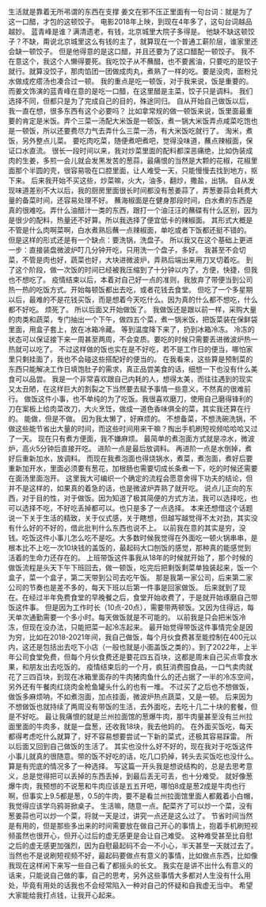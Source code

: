 生活就是靠着无所弔谓的东西在支撑
姜文在邪不压正里面有一句台词：就是为了这一口醋，才包的这顿饺子。
电影2018年上映，到现在4年多了，这句台词越品越妙。
蓝青峰是谁？满清遗老，有钱，北京城里大院子多得是。
他缺不缺这顿饺子？不缺，甭说北京城里这么有钱的主了，就算现在一个普通工薪阶层，谁家里还会缺一顿饺子。
但是他得意的是这口醋，并且还要为了这口醋配一顿饺子。
我不在意这个，我这个人懒得要死。我吃饺子从不蘸醋，也不要酱油，只要吃的是饺子就行。就算没饺子，那肉馅团一团做成肉丸，煮熟了一样的吃。要是没肉，面粉兑水做成疙瘩汤也凑合过一顿。
我的重点是吃一顿饭，对于我来说，饭是重要的。而姜文饰演的蓝青峰在意的是吃一口醋，在这里醋是主菜，饺子只是调料。
我们选择不同，但都只是为了完成自己的目的，殊途同归。
自从开始自己做饭以后，我一直在想，很多东西有这个必要吗？
比如拿常规的做一顿饭来说，饭里面最重要的肯定是米饭。弄个三菜一汤配大米饭是一顿饭，煮一锅大米饭弄点咸菜吃饱也是一顿饭，所以还要费尽力气去弄什么三菜一汤，有大米饭吃就行了。
淘米，煮饭，另外整点儿菜。
要吃肉吃菜，随便煮吧煮吧，觉得没味道，蘸点辣椒面，保证口水直流。
很长一段时间以来，我对炒菜里面的配料都深恶痛绝，比如伪装成肉的生姜，多煎一会儿就会发黑发苦的葱蒜，最痛恨的当然是大颗的花椒，花椒里面那个半圆的壳，很容易吸在口腔里面，让人难受一天，只能慢慢去找到地方，抠下来。
后来我开始不买这些，炒菜嘛，火大，油多，翻炒，撒盐，出锅。
自从发现味道差别不大以后，我的厨房里面很长时间都没有葱姜蒜了，弄葱姜蒜会耗费大量的备菜时间，还容易处理不好。
蘸海椒面是在健身那段时间，白水煮的东西是真的很难吃。弄什么油醋汁一类的东西，跟打一个油汪汪的蘸碟有什么区别，因为是很少的配料，热量还不好算。所以我选择了便宜低卡的辣椒面。
其形式大概是不管是什么肉啊菜啊，白水煮熟后蘸一点辣椒面，单吃或者下饭都还挺不错的。
但是这样的形式还是有一个缺点：要洗锅，洗盘子。
所以我又在这个基础上更进一步：直接装盘微波炉叮几分钟开吃，只用洗一个盘子，多好。
我甚至不会切菜，不管是肉也好，蔬菜也好，大块进微波炉，弄熟后端出来用刀叉切着吃。
到了这个阶段，做一次饭的时间已经被我压缩到了十分钟以内了，方便，快捷，但我也不想吃了。
疫情结束以后，本着对自己好一点的准则，我放弃了带便当到公司热一热的吃饭方式。开始每顿饭都出去吃，或者花钱去食堂。
但吃了一个多星期以后，最难的不是花钱买饭，而是想着今天吃什么。因为真的什么都不想吃，什么都不好吃。
烦死了。
所以后面又开始做饭了。
我做饭还是跟以前一样，采购大量的肉类和蔬菜，专门抽出一个下午，做四五个菜，煮一锅米饭，把饭菜装在保鲜袋里面，用盒子套上，放在冰箱冷藏。
等到温度降下来了，扔到冰箱冷冻。
冷冻的状态可以保证接下来一周甚至两周，不会变质。要吃的时候只需要丢进微波炉热一热就可以吃了。
不过这样做的饭也实在是不好吃，若不是工作日的便当，哪怕家里只剩挂面了，我也不会碰这些搭配好的便当的。
在我看来，这些算是预制菜的东西只能解决工作日填饱肚子的需求，真正品尝美食的话，细想一下也没有什么美食可以品尝。
我是一个非常喜欢跟自己内耗的人，想得太美，而往往遇到的现实又太丑陋，在这样巨大的割裂之下当然要去赋予事情一些意义，不然真的很难前行。
做饭这件小事，也不单纯的为了吃饭。我很喜欢磨刀，使用自己磨得锋利的刀在案板上给肉菜改刀，大火烹饪，做成一道色香味俱全的菜，其实我还算在行的。
能做，但是不做。
因为我太懒了，好麻烦的。
不想备菜，不想洗碗洗锅，不做这些能节省出大量的时间，而这些时间用来干嘛？掏出手机刷短视频哈哈哈又过了一天。
现在只有煮方便面，我不嫌麻烦。
最简单的煮泡面方式就是凉水，微波炉，高火5分钟后直接开吃。
进阶一点是最后放调料。
再进阶一点是水倒掉，煮好后重新加水，放调料。
而现在我煮泡面也得烧锅水，煮菜，煮泡面，煮好后要重新加开水，里面必须要有葱花，加根肠也需要切成长条煮一下，吃的时候还需要在面汤里面泡开。
这里我大可编织一个确定的流程会愿意舍得下功夫的结论，但并不是这样的，如果真的着急的话，也是微波炉弄熟了就开吃。
说点儿正向的东西，对于目的性，对于做饭。因为知道了极其简便的方式方法，我可以选择吃，也可以选择不吃，不好吃丢掉都可以。也只是多了一点选择。
本来还想借这个话题说一下关于生活的精致，关于仪式感，关于瞎想，但越写越觉得不太对劲，其实没有什么好的不好的，借此批判什么东西也说不上。
以前我在意的其实是穷，没钱。吃饭这件小事儿怎么吃不是吃。大多数时候我觉得在外面吃一顿火锅串串，是根本比不上吃一次10块钱的盖饭的，最起码大口刨饭的感觉，那种真的能感觉到活着的生命力还存在的。
上班带饭这件事我从18年的时候就开始了，那个时候的做饭流程是头天下午下班回去，做一顿饭，吃完后把剩饭剩菜单独装起来，饭一个盒子，菜一个盒子，第二天带到公司去吃午饭。
那是我第一家公司，后来第二家公司的节奏也是差不多的，每天下班以后第一件事是回家做饭。
后来就到了现在。在经过半年免费食堂的早晚餐之后，食堂开始收费了，于是就开始琢磨自己带饭这件事。
但是因为工作时长（10点-20点），需要带两顿饭。又因为住得远，每天单次通勤需要一个多小时。每天做饭就是不可能的。
以前我是只会把米饭冷冻，但现在没办法，只能把菜一起冷冻起来。
最开始觉得带饭这件事情完全是因为穷，比如在2018-2021年间，我自己做饭，每个月伙食费甚至能控制在400元以内，这还是包括出去吃下小店（一般也就是小面盖饭之类的）。到了2022年，上半年公司食堂免费，但每个月伙食费还是要花四五百块，这都是周末自己买点零食水果，和朋友出去吃饭的。
疫情结束后的一个月，疯狂消费囤食品，一口气卖肉就花了三四百块，到现在冰箱里面存的牛肉猪肉鱼什么的还占据了一半的冷冻空间，另外还有午餐肉红烧肉金枪鱼罐头什么的也有一堆。
不过买了之后也不想做饭，做饭多麻烦呐，不如煮泡面，加点挂面，微波炉热点蔬菜，又是一顿。
后来因为不想做饭也就持续了两周没有带饭的生活，去外面吃，去吃十几二十块的套餐，但是不好吃。
最让我痛恨的就是兰州拉面馆的葱爆牛肉，那牛肉量甚至没有兰州拉面里面的牛肉多，就是一盘葱，还收我18块，我去他妈的。
在外面买饭吃，每天都得考虑吃什么就算了，好不容易想要尝试一下新的菜式，还极其容易踩雷。
所以后面又回到自己做饭的生活了。
其实也没什么好不好的，现在我对于吃饭这件小事儿就真的很随意。带的饭不好吃的话，吃几口扔掉，转头去买饭吃也没什么。
算是有兜底的情况多了一种选择。
写这篇一开头我是想说结构的，总是去思考意义，总是觉得把可以丢掉的东西丢掉，到最后丢无可丢，也十分难受。
就好像葱爆牛肉，我预想的不说葱和牛肉应该是五五开吧，哪怕8成是葱2成是牛肉也行啊，但事实上9.5都是葱，0.5的牛肉，要不是看兰州拉面馆里面人都戴着小白帽，我觉得应该学乌鸦哥掀桌子。
生活嘛，随意一点。配菜齐了可以炒一个菜，没有葱姜蒜也可以炒一个菜，将就一天是过，讲究一点还是这么过了。
节省时间当然是有用的，但是那些多出来的时间需要放在做自己开心的事情上，抱着手机刷短视频虽然也很开心，但开心过后的虚无感更是会让自己难受。
这种难受甚至比自慰之后的虚无感更加强烈，因为自慰最起码不会一不小心，半天甚至一天就过去了。
当然也不是说刷短视频不好，最起码要做点有意义的事情，比如做点东西，比如像我现在这样闲下来写一些自己看了都摇头的长文。
我实在是讲不出什么有意义的话来，只能说自己做的事，自己的思考，另外这些事情大多都对人生没有什么用处，毕竟有用处的话我也不会经常陷入一种对自己的怀疑和自我虚无当中。
希望大家能给我打点钱，让我开心起来。